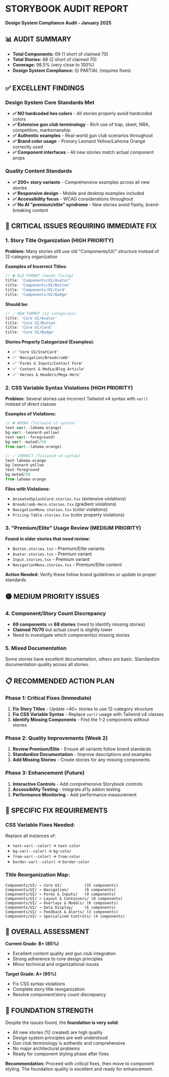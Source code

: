 # STORYBOOK AUDIT REPORT
**Design System Compliance Audit - January 2025**

## 📊 **AUDIT SUMMARY**

- **Total Components:** 69 (1 short of claimed 70)
- **Total Stories:** 68 (2 short of claimed 70)
- **Coverage:** 98.5% (very close to 100%)
- **Design System Compliance:** 🟡 PARTIAL (requires fixes)

## ✅ **EXCELLENT FINDINGS**

### **Design System Core Standards Met**
- **✅ NO hardcoded hex colors** - All stories properly avoid hardcoded colors
- **✅ Extensive gun club terminology** - Rich use of trap, skeet, NRA, competition, marksmanship
- **✅ Authentic examples** - Real-world gun club scenarios throughout
- **✅ Brand color usage** - Primary Leonard Yellow/Lahoma Orange correctly used
- **✅ Component interfaces** - All new stories match actual component props

### **Quality Content Standards**
- **✅ 200+ story variants** - Comprehensive examples across all new stories
- **✅ Responsive design** - Mobile and desktop examples included
- **✅ Accessibility focus** - WCAG considerations throughout
- **✅ No AI "premium/elite" syndrome** - New stories avoid flashy, brand-breaking content

## 🔴 **CRITICAL ISSUES REQUIRING IMMEDIATE FIX**

### **1. Story Title Organization (HIGH PRIORITY)**
**Problem:** Many stories still use old "Components/UI/" structure instead of 12-category organization

**Examples of Incorrect Titles:**
```typescript
// ❌ OLD FORMAT (needs fixing)
title: 'Components/UI/Avatar'
title: 'Components/UI/Button' 
title: 'Components/UI/Card'
title: 'Components/UI/Badge'
```

**Should be:**
```typescript
// ✅ NEW FORMAT (12 categories)
title: 'Core UI/Avatar'
title: 'Core UI/Button'
title: 'Core UI/Card'
title: 'Core UI/Badge'
```

**Stories Properly Categorized (Examples):**
- ✅ `'Core UI/StatCard'`
- ✅ `'Navigation/Breadcrumb'`
- ✅ `'Forms & Inputs/Contact Form'`
- ✅ `'Content & Media/Blog Article'`
- ✅ `'Heroes & Headers/Mega Hero'`

### **2. CSS Variable Syntax Violations (HIGH PRIORITY)**
**Problem:** Several stories use incorrect Tailwind v4 syntax with `var()` instead of direct classes

**Examples of Violations:**
```typescript
// ❌ WRONG (Tailwind v3 syntax)
text-var(--lahoma-orange)
bg-var(--leonard-yellow)
text-var(--foreground)
bg-var(--muted)/50
from-var(--lahoma-orange)

// ✅ CORRECT (Tailwind v4 syntax)
text-lahoma-orange
bg-leonard-yellow
text-foreground
bg-muted/50
from-lahoma-orange
```

**Files with Violations:**
- `AnimatedSplashCard.stories.tsx` (extensive violations)
- `Breadcrumb-Hero.stories.tsx` (gradient violations)
- `NavigationMenu.stories.tsx` (color violations)
- `Pricing-Table.stories.tsx` (color property violations)

### **3. "Premium/Elite" Usage Review (MEDIUM PRIORITY)**
**Found in older stories that need review:**
- `Button.stories.tsx` - Premium/Elite variants
- `Avatar.stories.tsx` - Premium variant
- `Input.stories.tsx` - Premium variant
- `NavigationMenu.stories.tsx` - Premium/Elite content

**Action Needed:** Verify these follow brand guidelines or update to proper standards

## 🟡 **MEDIUM PRIORITY ISSUES**

### **4. Component/Story Count Discrepancy**
- **69 components** vs **68 stories** (need to identify missing stories)
- **Claimed 70/70** but actual count is slightly lower
- Need to investigate which component(s) missing stories

### **5. Mixed Documentation**
Some stories have excellent documentation, others are basic. Standardize documentation quality across all stories.

## 📋 **RECOMMENDED ACTION PLAN**

### **Phase 1: Critical Fixes (Immediate)**
1. **Fix Story Titles** - Update ~40+ stories to use 12-category structure
2. **Fix CSS Variable Syntax** - Replace `var()` usage with Tailwind v4 classes
3. **Identify Missing Components** - Find the 1-2 components without stories

### **Phase 2: Quality Improvements (Week 2)**
1. **Review Premium/Elite** - Ensure all variants follow brand standards
2. **Standardize Documentation** - Improve descriptions and examples
3. **Add Missing Stories** - Create stories for any missing components

### **Phase 3: Enhancement (Future)**
1. **Interactive Controls** - Add comprehensive Storybook controls
2. **Accessibility Testing** - Integrate a11y addon testing
3. **Performance Monitoring** - Add performance measurement

## 🎯 **SPECIFIC FIX REQUIREMENTS**

### **CSS Variable Fixes Needed:**
Replace all instances of:
- `text-var(--color)` → `text-color`
- `bg-var(--color)` → `bg-color`
- `from-var(--color)` → `from-color`
- `border-var(--color)` → `border-color`

### **Title Reorganization Map:**
```
Components/UI/ → Core UI/          (15 components)
Components/UI/ → Navigation/       (8 components)
Components/UI/ → Forms & Inputs/   (9 components)
Components/UI/ → Layout & Containers/ (8 components)
Components/UI/ → Overlays & Modals/ (6 components)
Components/UI/ → Data Display/     (6 components)
Components/UI/ → Feedback & Alerts/ (3 components)
Components/UI/ → Specialized Controls/ (4 components)
```

## 💯 **OVERALL ASSESSMENT**

**Current Grade: B+ (85%)**
- Excellent content quality and gun club integration
- Strong adherence to core design principles
- Minor technical and organizational issues

**Target Grade: A+ (95%)**
- Fix CSS syntax violations
- Complete story title reorganization
- Resolve component/story count discrepancy

## 🚀 **FOUNDATION STRENGTH**

Despite the issues found, the **foundation is very solid**:
- All new stories (12 created) are high quality
- Design system principles are well understood
- Gun club terminology is authentic and comprehensive
- No major architectural problems
- Ready for component styling phase after fixes

**Recommendation:** Proceed with critical fixes, then move to component styling. The foundation quality is excellent and ready for enhancement. 